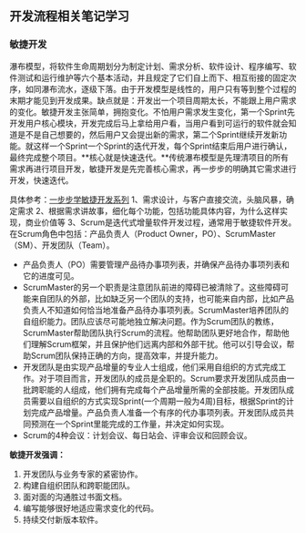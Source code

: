 ## 开发流程相关笔记学习
### 敏捷开发
瀑布模型，将软件生命周期划分为制定计划、需求分析、软件设计、程序编写、软件测试和运行维护等六个基本活动，并且规定了它们自上而下、相互衔接的固定次序，如同瀑布流水，逐级下落。由于开发模型是线性的，用户只有等到整个过程的末期才能见到开发成果。缺点就是：开发出一个项目周期太长，不能跟上用户需求的变化。敏捷开发主张简单，拥抱变化。不怕用户需求发生变化，第一个Sprint先开发用户核心模块，开发完成后马上拿给用户看，当用户看到可运行的软件就会知道是不是自己想要的，然后用户又会提出新的需求，第二个Sprint继续开发新功能。就这样一个Sprint一个Sprint的迭代开发，每个Sprint结束后用户进行确认，最终完成整个项目。**核心就是快速迭代。**传统瀑布模型是先理清项目的所有需求再进行项目开发，敏捷开发是先完善核心需求，再一步步的明确其它需求进行开发，快速迭代。  

具体参考：[一步步学敏捷开发系列](https://www.cnblogs.com/jetlian/p/3975590.html)
1、需求设计，与客户直接交流，头脑风暴，确定需求
2、根据需求讲故事，细化每个功能，包括功能具体内容，为什么这样实现，商业价值等
3、Scrum是迭代式增量软件开发过程，通常用于敏捷软件开发。在Scrum角色中包括：产品负责人（Product Owner，PO）、ScrumMaster（SM）、开发团队（Team）。
* 产品负责人（PO）需要管理产品待办事项列表，并确保产品待办事项列表和它的进度可见。
* ScrumMaster的另一个职责是注意团队前进的障碍已被清除了。这些障碍可能来自团队的外部，比如缺乏另一个团队的支持，也可能来自内部，比如产品负责人不知道如何恰当地准备产品待办事项列表。ScrumMaster培养团队的自组织能力。团队应该尽可能地独立解决问题。作为Scrum团队的教练，ScrumMaster帮助团队执行Scrum的流程。他帮助团队更好地合作，帮助他们理解Scrum框架，并且保护他们远离内部和外部干扰。他可以引导会议，帮助Scrum团队保持正确的方向，提高效率，并提升能力。
* 开发团队是由实现产品增量的专业人士组成，他们采用自组织的方式完成工作。对于项目而言，开发团队的成员是全职的。Scrum要求开发团队成员由一批跨职能的人组成，他们拥有完成每个产品增量所需的全部技能。开发团队成员需要以自组织的方式实现Sprint(一个周期一般为4周)目标，根据Sprint的计划完成产品增量。产品负责人准备一个有序的代办事项列表。开发团队成员共同预测在一个Sprint里能完成的工作量，并决定如何实现。
* Scrum的4种会议：计划会议、每日站会、评审会议和回顾会议。

**敏捷开发强调：**  
1. 开发团队与业务专家的紧密协作。
2. 构建自组织团队和跨职能团队。
3. 面对面的沟通胜过书面文档。
4. 编写能够很好地适应需求变化的代码。
5. 持续交付新版本软件。